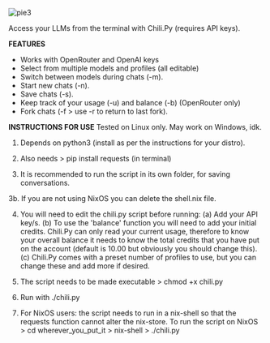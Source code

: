 ![pie3](https://github.com/user-attachments/assets/cc64c4ac-22c3-4c00-aa79-481eda0bb362)

Access your LLMs from the terminal with Chili.Py (requires API keys).

**FEATURES**
* Works with OpenRouter and OpenAI keys
* Select from multiple models and profiles (all editable)
* Switch between models during chats (-m).
* Start new chats (-n).
* Save chats (-s).
* Keep track of your usage (-u) and balance (-b) (OpenRouter only)
* Fork chats (-f > use -r to return to last fork).


**INSTRUCTIONS FOR USE**
Tested on Linux only. May work on Windows, idk.

1. Depends on python3 (install as per the instructions for your distro).

2. Also needs > pip install requests (in terminal)

3. It is recommended to run the script in its own folder, for saving conversations.

3b. If you are not using NixOS you can delete the shell.nix file. 

4. You will need to edit the chili.py script before running:
(a) Add your API key/s.
(b) To use the 'balance' function you will need to add your initial credits. Chili.Py can only read your current usage, therefore to know your overall balance it needs to know the total credits that you have put on the account (default is 10.00 but obviously you should change this).
(c) Chili.Py comes with a preset number of profiles to use, but you can change these and add more if desired.

5. The script needs to be made executable > chmod +x chili.py

6. Run with ./chili.py

7. For NixOS users: the script needs to run in a nix-shell so that the requests function cannot alter the nix-store. To run the script on NixOS > cd wherever_you_put_it > nix-shell > ./chili.py

